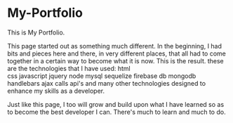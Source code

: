 # My-Portfolio
This is My Portfolio. 




This page started out as something much different. In the beginning, I had bits and pieces here and there, in very different places, that all had to come together in a certain way to become what it is now. This is the result. 
these are the technologies that I have used:
 html      
 css
 javascript
 jquery
 node
 mysql 
 sequelize
 firebase db
 mongodb
 handlebars
 ajax calls
 api's
 and many other technologies designed to enhance my skills as a developer.
 
Just like this page, I too will grow and build upon what I have learned so as to become the best developer I can. There's much to learn and much to do.  

